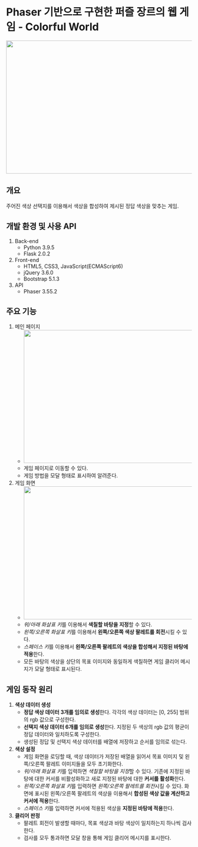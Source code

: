 # Phaser 기반으로 구현한 퍼즐 장르의 웹 게임 - Colorful World
<img width="640" height="360" src="https://user-images.githubusercontent.com/42332051/141237238-44b1340f-7085-40cb-b97d-275f6581c26f.gif">

## 개요
주어진 색상 선택지를 이용해서 색상을 합성하여 제시된 정답 색상을 맞추는 게임.

## 개발 환경 및 사용 API
1. Back-end
   - Python 3.9.5
   - Flask 2.0.2
2. Front-end
   - HTML5, CSS3, JavaScript(ECMAScript6)
   - jQuery 3.6.0
   - Bootstrap 5.1.3
3. API
   - Phaser 3.55.2

## 주요 기능
1. 메인 페이지
   - <img width="640" height="360" src="https://user-images.githubusercontent.com/42332051/141237250-07839e8c-751e-4489-a923-ce4976534f30.gif">
   - 게임 페이지로 이동할 수 있다.
   - 게임 방법을 모달 형태로 표시하여 알려준다.
2. 게임 화면
   - <img width="640" height="360" src="https://user-images.githubusercontent.com/42332051/141237259-e3f57e00-d081-454e-aa3e-a36105dbaba2.gif">
   - *위/아래 화살표 키*를 이용해서 **색칠할 바탕을 지정**할 수 있다.
   - *왼쪽/오른쪽 화살표 키*를 이용해서 **왼쪽/오른쪽 색상 팔레트를 회전**시킬 수 있다.
   - *스페이스 키*를 이용해서 **왼쪽/오른쪽 팔레트의 색상을 합성해서 지정된 바탕에 적용**한다.
   - 모든 바탕의 색상을 상단의 목표 이미지와 동일하게 색칠하면 게임 클리어 메시지가 모달 형태로 표시된다.

## 게임 동작 원리
1. **색상 데이터 생성**
   - **정답 색상 데이터 3개를 임의로 생성**한다. 각각의 색상 데이터는 [0, 255] 범위의 rgb 값으로 구성한다.
   - **선택지 색상 데이터 6개를 임의로 생성**한다. 지정된 두 색상의 rgb 값의 평균이 정답 데이터와 일치하도록 구성한다.
   - 생성된 정답 및 선택지 색상 데이터를 배열에 저장하고 순서를 임의로 섞는다.
2. **색상 설정**
   - 게임 화면을 로딩할 때, 색상 데이터가 저장된 배열을 읽어서 목표 이미지 및 왼쪽/오른쪽 팔레트 이미지들을 모두 초기화한다.
   - *위/아래 화살표 키*를 입력하면 *색칠할 바탕을 지정*할 수 있다. 기존에 지정된 바탕에 대한 커서를 비활성화하고 새로 지정된 바탕에 대한 **커서를 활성화**한다.
   - *왼쪽/오른쪽 화살표 키*를 입력하면 *왼쪽/오른쪽 팔레트를 회전*시킬 수 있다. 화면에 표시된 왼쪽/오른쪽 팔레트의 색상을 이용해서 **합성된 색상 값을 계산하고 커서에 적용**한다.
   - *스페이스 키*를 입력하면 커서에 적용된 색상을 **지정된 바탕에 적용**한다.
3. **클리어 판정**
   - 팔레트 회전이 발생할 때마다, 목표 색상과 바탕 색상이 일치하는지 하나씩 검사한다.
   - 검사를 모두 통과하면 모달 창을 통해 게임 클리어 메시지를 표시한다.
